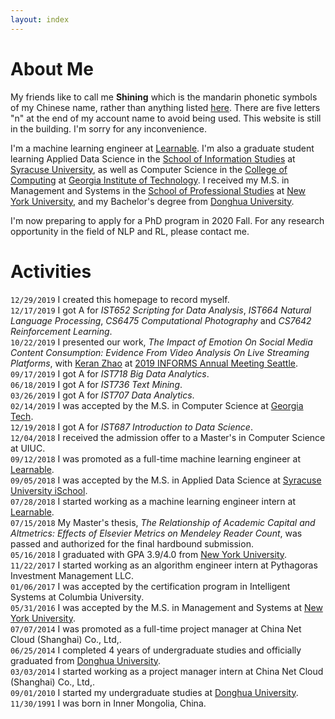 ```yaml
---
layout: index
---
```

# About Me
My friends like to call me **Shining** which is the mandarin phonetic symbols of my Chinese name, rather than anything listed [here](https://en.wikipedia.org/wiki/Shining). There are five letters "n" at the end of my account name to avoid being used. This website is still in the building. I'm sorry for any inconvenience.

I'm a machine learning engineer at [Learnable](https://www.linkedin.com/company/learnable-ai/about/). I'm also a graduate student learning Applied Data Science in the [School of Information Studies](https://ischool.syr.edu/) at [Syracuse University](https://www.syracuse.edu), as well as Computer Science in the [College of Computing](https://cc.gatech.edu) at [Georgia Institute of Technology](https://www.gatech.edu). I received my M.S. in Management and Systems in the [School of Professional Studies](https://www.sps.nyu.edu/) at [New York University](https://www.nyu.edu), and my Bachelor's degree from [Donghua University](http://english.dhu.edu.cn/).

I'm now preparing to apply for a PhD program in 2020 Fall. For any research opportunity in the field of NLP and RL, please contact me. 

# Activities
`12/29/2019` I created this homepage to record myself.  
`12/17/2019` I got A for _IST652 Scripting for Data Analysis_, _IST664 Natural Language Processing_, _CS6475 Computational Photography_ and _CS7642 Reinforcement Learning_.  
`10/22/2019` I presented our work, _The Impact of Emotion On Social Media Content Consumption: Evidence From Video Analysis On Live Streaming Platforms_, with [Keran Zhao](https://www.linkedin.com/in/keran-zhao-65a2a07b/) at [2019 INFORMS Annual Meeting Seattle](http://meetings2.informs.org/wordpress/seattle2019/).  
`09/17/2019` I got A for _IST718 Big Data Analytics_.  
`06/18/2019` I got A for _IST736 Text Mining_.  
`03/26/2019` I got A for _IST707 Data Analytics_.  
`02/14/2019` I was accepted by the M.S. in Computer Science at [Georgia Tech](https://www.gatech.edu).  
`12/19/2018` I got A for _IST687 Introduction to Data Science_.  
`12/04/2018` I received the admission offer to a Master's in Computer Science at UIUC.  
`09/12/2018` I was promoted as a full-time machine learning engineer at [Learnable](https://www.linkedin.com/company/learnable-ai/about/).  
`09/05/2018` I was accepted by the M.S. in Applied Data Science at [Syracuse University iSchool](https://ischool.syr.edu/).  
`07/28/2018` I started working as a machine learning engineer intern at [Learnable](https://www.linkedin.com/company/learnable-ai/about/).  
`07/15/2018` My Master's thesis, _The Relationship of Academic Capital and Altmetrics: Effects of Elsevier Metrics on Mendeley Reader Count_, was passed and authorized for the final hardbound submission.  
`05/16/2018` I graduated with GPA 3.9/4.0 from [New York University](https://www.nyu.edu).  
`11/22/2017` I started working as an algorithm engineer intern at Pythagoras Investment Management LLC.  
`01/06/2017` I was accepted by the certification program in Intelligent Systems at Columbia University.  
`05/31/2016` I was accepted by the M.S. in Management and Systems at [New York University](https://www.nyu.edu).  
`07/07/2014` I was promoted as a full-time project manager at China Net Cloud (Shanghai) Co., Ltd,.  
`06/25/2014` I completed 4 years of undergraduate studies and officially graduated from [Donghua University](http://english.dhu.edu.cn/).  
`03/03/2014` I started working as a project manager intern at China Net Cloud (Shanghai) Co., Ltd,.  
`09/01/2010` I started my undergraduate studies at [Donghua University](http://english.dhu.edu.cn/).  
`11/30/1991` I was born in Inner Mongolia, China.  